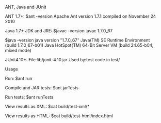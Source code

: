 ANT, Java and JUnit

ANT 1.7+:
 $ant -version
 Apache Ant version 1.7.1 compiled on November 24 2010

Java 1.7+ JDK and JRE:
  $javac -version
  javac 1.7.0_67
  
  $java -version
  java version "1.7.0_67"
  Java(TM) SE Runtime Environment (build 1.7.0_67-b01)
  Java HotSpot(TM) 64-Bit Server VM (build 24.65-b04, mixed mode)

JUnit4.10+:
  File:lib/junit-4.10.jar
  Used by:test code in test/
  
Usage

Run:
 $ant run

Compile and JAR tests:
 $ant jarTests

Run tests:
 $ant runTests

View results as XML:
 $cat build/test-xml/*

View results as HTML:
 $cat build/test-html/index.html
